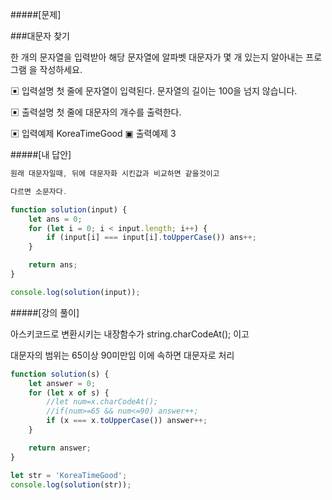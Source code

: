 #####[문제]

###대문자 찾기

한 개의 문자열을 입력받아 해당 문자열에 알파벳 대문자가 몇 개 있는지 알아내는 프로그램 을 작성하세요.

▣ 입력설명
첫 줄에 문자열이 입력된다. 문자열의 길이는 100을 넘지 않습니다.

▣ 출력설명
첫 줄에 대문자의 개수를 출력한다.

▣ 입력예제
KoreaTimeGood
▣ 출력예제
3

#####[내 답안]

```js
원래 대문자일때, 뒤에 대문자화 시킨값과 비교하면 같을것이고

다르면 소문자다.

function solution(input) {
    let ans = 0;
    for (let i = 0; i < input.length; i++) {
        if (input[i] === input[i].toUpperCase()) ans++;
    }

    return ans;
}

console.log(solution(input));
```

#####[강의 풀이]

아스키코드로 변환시키는 내장함수가 string.charCodeAt(); 이고

대문자의 범위는 65이상 90미만임 이에 속하면 대문자로 처리

```js
function solution(s) {
    let answer = 0;
    for (let x of s) {
        //let num=x.charCodeAt();
        //if(num>=65 && num<=90) answer++;
        if (x === x.toUpperCase()) answer++;
    }

    return answer;
}

let str = 'KoreaTimeGood';
console.log(solution(str));
```
